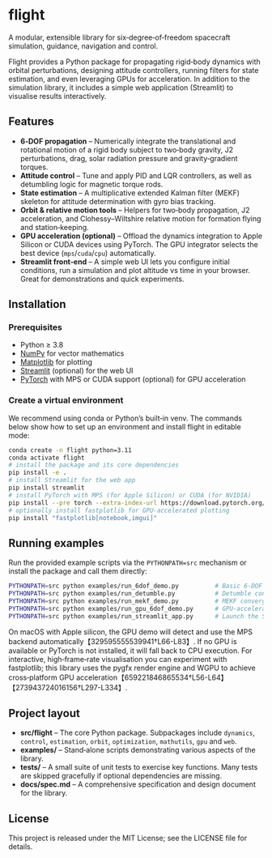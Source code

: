 # flight

A modular, extensible library for six‑degree‑of‑freedom spacecraft simulation, guidance, navigation and control.

Flight provides a Python package for propagating rigid‑body dynamics with orbital perturbations, designing attitude controllers, running filters for state estimation, and even leveraging GPUs for acceleration.  In addition to the simulation library, it includes a simple web application (Streamlit) to visualise results interactively.

## Features

- **6‑DOF propagation** – Numerically integrate the translational and rotational motion of a rigid body subject to two‑body gravity, J2 perturbations, drag, solar radiation pressure and gravity‑gradient torques.
- **Attitude control** – Tune and apply PID and LQR controllers, as well as detumbling logic for magnetic torque rods.
- **State estimation** – A multiplicative extended Kalman filter (MEKF) skeleton for attitude determination with gyro bias tracking.
- **Orbit & relative motion tools** – Helpers for two‑body propagation, J2 acceleration, and Clohessy–Wiltshire relative motion for formation flying and station‑keeping.
- **GPU acceleration (optional)** – Offload the dynamics integration to Apple Silicon or CUDA devices using PyTorch.  The GPU integrator selects the best device (`mps`/`cuda`/`cpu`) automatically.
- **Streamlit front‑end** – A simple web UI lets you configure initial conditions, run a simulation and plot altitude vs time in your browser.  Great for demonstrations and quick experiments.

## Installation

### Prerequisites

* Python ≥ 3.8
* [NumPy](https://numpy.org/) for vector mathematics
* [Matplotlib](https://matplotlib.org/) for plotting
* [Streamlit](https://streamlit.io/) (optional) for the web UI
* [PyTorch](https://pytorch.org/) with MPS or CUDA support (optional) for GPU acceleration

### Create a virtual environment

We recommend using conda or Python’s built‑in venv.  The commands below show how to set up an environment and install flight in editable mode:

```bash
conda create -n flight python=3.11
conda activate flight
# install the package and its core dependencies
pip install -e .
# install Streamlit for the web app
pip install streamlit
# install PyTorch with MPS (for Apple Silicon) or CUDA (for NVIDIA)
pip install --pre torch --extra-index-url https://download.pytorch.org/whl/nightly/cpu
# optionally install fastplotlib for GPU‑accelerated plotting
pip install "fastplotlib[notebook,imgui]"
```

## Running examples

Run the provided example scripts via the `PYTHONPATH=src` mechanism or install the package and call them directly:

```bash
PYTHONPATH=src python examples/run_6dof_demo.py          # Basic 6‑DOF simulation
PYTHONPATH=src python examples/run_detumble.py           # Detumble control example
PYTHONPATH=src python examples/run_mekf_demo.py          # MEKF convergence
PYTHONPATH=src python examples/run_gpu_6dof_demo.py      # GPU‑accelerated 6‑DOF demo
PYTHONPATH=src python examples/run_streamlit_app.py      # Launch the Streamlit UI
```

On macOS with Apple silicon, the GPU demo will detect and use the MPS backend automatically【329595555539941†L66-L83】.  If no GPU is available or PyTorch is not installed, it will fall back to CPU execution.  For interactive, high‑frame‑rate visualisation you can experiment with fastplotlib; this library uses the pygfx render engine and WGPU to achieve cross‑platform GPU acceleration【659221846865534†L56-L64】【273943724016156†L297-L334】.

## Project layout

* **src/flight** – The core Python package.  Subpackages include `dynamics`, `control`, `estimation`, `orbit`, `optimization`, `mathutils`, `gpu` and `web`.
* **examples/** – Stand‑alone scripts demonstrating various aspects of the library.
* **tests/** – A small suite of unit tests to exercise key functions.  Many tests are skipped gracefully if optional dependencies are missing.
* **docs/spec.md** – A comprehensive specification and design document for the library.

## License

This project is released under the MIT License; see the LICENSE file for details.
